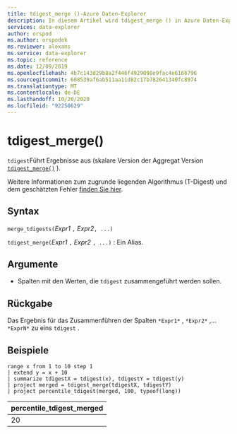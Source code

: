 ```yaml
---
title: tdigest_merge ()-Azure Daten-Explorer
description: In diesem Artikel wird tdigest_merge () in Azure Daten-Explorer beschrieben.
services: data-explorer
author: orspod
ms.author: orspodek
ms.reviewer: alexans
ms.service: data-explorer
ms.topic: reference
ms.date: 12/09/2019
ms.openlocfilehash: 4b7c143d29b8a2f446f4929098e9fac4e6166796
ms.sourcegitcommit: 608539af6ab511aa11d82c17b782641340fc8974
ms.translationtype: MT
ms.contentlocale: de-DE
ms.lasthandoff: 10/20/2020
ms.locfileid: "92250629"
---
```

# <a name="tdigest_merge"></a>tdigest_merge()

`tdigest`Führt Ergebnisse aus (skalare Version der Aggregat Version [`tdigest_merge()`](tdigest-merge-aggfunction.md) ).

Weitere Informationen zum zugrunde liegenden Algorithmus (T-Digest) und dem geschätzten Fehler [finden Sie hier](percentiles-aggfunction.md#estimation-error-in-percentiles).

## <a name="syntax"></a>Syntax

`merge_tdigests(`*Expr1* `,` *Expr2*`, ...)`

`tdigest_merge(`*Expr1* `,` *Expr2* `, ...)` : Ein Alias.

## <a name="arguments"></a>Argumente

* Spalten mit den Werten, die `tdigest` zusammengeführt werden sollen.

## <a name="returns"></a>Rückgabe

Das Ergebnis für das Zusammenführen der Spalten `*Expr1*` , `*Expr2*` ,... `*ExprN*` zu eins `tdigest` .

## <a name="examples"></a>Beispiele

<!-- csl: https://help.kusto.windows.net:443/Samples -->
```kusto
range x from 1 to 10 step 1 
| extend y = x + 10
| summarize tdigestX = tdigest(x), tdigestY = tdigest(y)
| project merged = tdigest_merge(tdigestX, tdigestY)
| project percentile_tdigest(merged, 100, typeof(long))
```

|percentile_tdigest_merged|
|---|
|20|
